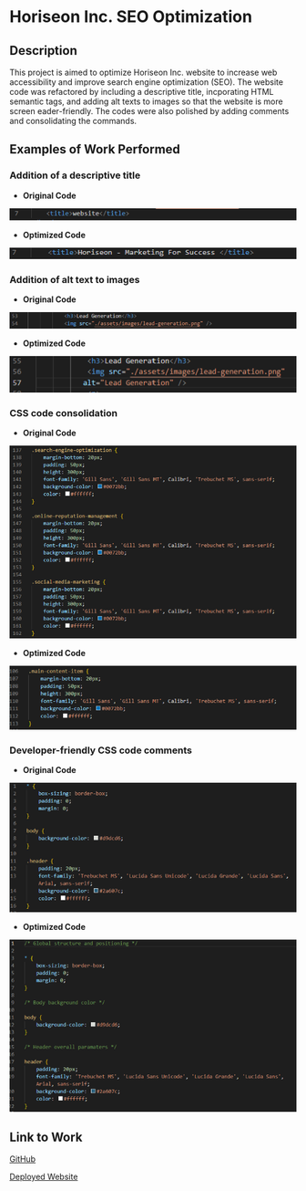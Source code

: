 # Horiseon Inc. SEO Optimization

## Description

This project is aimed to optimize Horiseon Inc. website to increase web accessibility and improve search engine optimization (SEO).  The website code was refactored by including a descriptive title, incporating HTML semantic tags, and adding alt texts to images so that the website is more screen eader-friendly. The codes were also polished by adding comments and consolidating the commands.


## Examples of Work Performed

### Addition of a descriptive title


* **Original Code**

![](./Assets/images/Original-Nondescriptive-Title.png)

* **Optimized Code**

![](./Assets/images/Title-Optimization.png)

### Addition of alt text to images


* **Original Code**

![](./Assets/images/Original-No-Alt-Text.png)

* **Optimized Code**

![](./Assets/images/Alt-Text.png)

### CSS code consolidation


* **Original Code**

![](./Assets/images/Original-Redundancy.png)

* **Optimized Code**

![](./Assets/images/CSS-Consolidation.png)

### Developer-friendly CSS code comments


* **Original Code**

![](./Assets/images/Original-Without-Comments.png)

* **Optimized Code**

![](./Assets/images/CSS-comments.png)

## Link to Work

[GitHub](https://en.wikipedia.org/wiki/Agile_software_development)


[Deployed Website](https://en.wikipedia.org/wiki/Agile_software_development)

